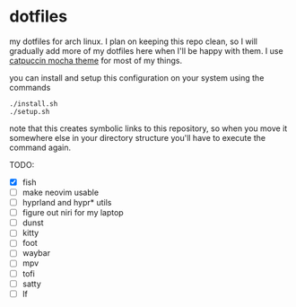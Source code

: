 # dotfiles
my dotfiles for arch linux.
I plan on keeping this repo clean, so I will gradually add more of my dotfiles here when I'll be
happy with them.
I use [catpuccin mocha theme](https://github.com/catppuccin/catppuccin) for most of my things.

you can install and setup this configuration on your system using the commands
```
./install.sh
./setup.sh
```
note that this creates symbolic links to this repository, so when you move it somewhere else in
your directory structure you'll have to execute the command again.

TODO:
- [x] fish
- [ ] make neovim usable
- [ ] hyprland and hypr* utils
- [ ] figure out niri for my laptop
- [ ] dunst
- [ ] kitty
- [ ] foot
- [ ] waybar
- [ ] mpv
- [ ] tofi
- [ ] satty
- [ ] lf
